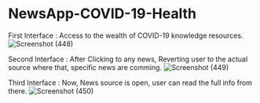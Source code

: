 # NewsApp-COVID-19-Health

First Interface : Access to the wealth of COVID-19 knowledge resources. 
![Screenshot (448)](https://user-images.githubusercontent.com/79192605/119716727-0cd1c780-be83-11eb-9ce2-578093fd7c86.png)

Second Interface : After Clicking to any news, Reverting user to the actual source where that, specific news are comming. 
![Screenshot (449)](https://user-images.githubusercontent.com/79192605/119716738-122f1200-be83-11eb-850a-7da980ee9f6b.png)

Third Interface : Now, News source is open, user can read the full info from there. 
![Screenshot (450)](https://user-images.githubusercontent.com/79192605/119716756-165b2f80-be83-11eb-8c79-1b7b770c094c.png)
